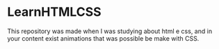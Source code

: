 # LearnHTMLCSS
This repository was made when I was studying about html e css, and in your content exist animations that was possible be make with CSS. 
